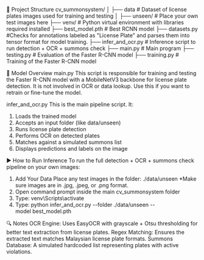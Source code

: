 📁 Project Structure
cv_summonsystem/
│
├── data                  # Dataset of license plates images used for training and testing
│   ├── unseen/           # Place your own test images here
├── venv/                 # Python virtual environment with libraries required installed
├── best_model.pth        # Best RCNN model
├── datasets.py           #Checks for annotations labeled as "License Plate" and parses them into tensor format for model training.
├── infer_and_ocr.py      # Inference script to run detection + OCR + summons check
├── main.py               # Main program
├── testing.py            # Evaluation of the Faster R-CNN model
├── training.py           # Training of the Faster R-CNN model

🧠 Model Overview
main.py
This script is responsible for training and testing the Faster R-CNN model with a MobileNetV3 backbone for license plate detection. It is not involved in OCR or data lookup. Use this if you want to retrain or fine-tune the model.

infer_and_ocr.py
This is the main pipeline script. It:

1. Loads the trained model
2. Accepts an input folder (like data/unseen)
3. Runs license plate detection
4. Performs OCR on detected plates
5. Matches against a simulated summons list
6. Displays predictions and labels on the image

▶️ How to Run Inference
To run the full detection + OCR + summons check pipeline on your own images:

1. Add Your Data
Place any test images in the folder: ./data/unseen
*Make sure images are in .jpg, .jpeg, or .png format.
2. Open command prompt inside the main cv_summonsystem folder
3. Type: venv\Scripts\activate
4. Type: python infer_and_ocr.py --folder ./data/unseen --model best_model.pth

🔍 Notes
OCR Engine: Uses EasyOCR with grayscale + Otsu thresholding for better text extraction from license plates.
Regex Matching: Ensures the extracted text matches Malaysian license plate formats.
Summons Database: A simulated hardcoded list representing plates with active violations.